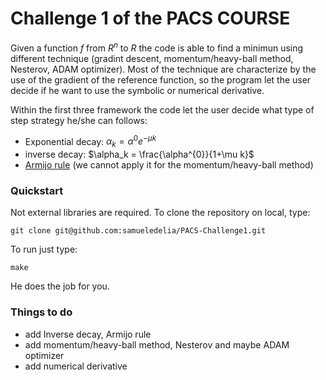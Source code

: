 # Challenge 1 of the PACS COURSE

Given a function $f$ from $R^n$ to $R$ the code is able to find a minimun using different technique (gradint descent, momentum/heavy-ball method, Nesterov, ADAM optimizer). 
Most of the technique are characterize by the use of the gradient of the reference function, so the program let the user decide if he want to use the symbolic or numerical derivative.

Within the first three framework the code let the user decide what type of step strategy he/she can follows:
- Exponential decay: $\alpha_k = \alpha^{0} e^{-\mu k}$
- inverse decay: $\alpha_k = \frac{\alpha^{0}}{1+\mu k}$
- [Armijo rule](https://katselis.web.engr.illinois.edu/ECE586/Lecture3.pdf) (we cannot apply it for the momentum/heavy-ball method)

### Quickstart
Not external libraries are required. To clone the repository on local, type:
```shell
git clone git@github.com:samueledelia/PACS-Challenge1.git
```

To run just type:
```shell
make
```
He does the job for you.

### Things to do
- add Inverse decay, Armijo rule
- add momentum/heavy-ball method, Nesterov and maybe ADAM optimizer
- add numerical derivative